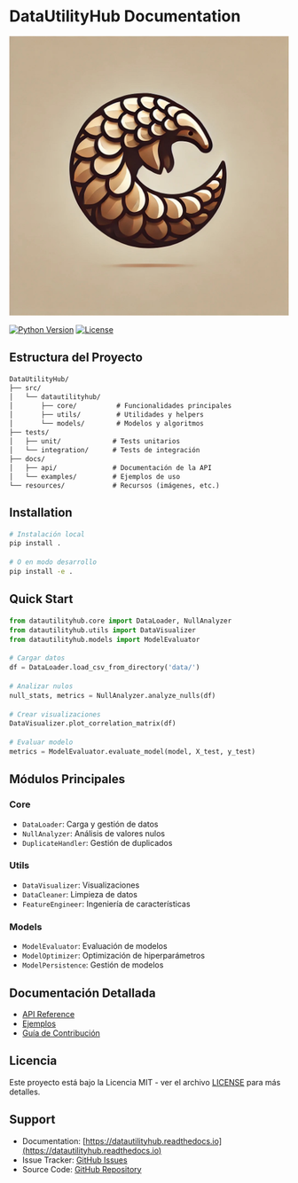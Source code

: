 # DataUtilityHub Documentation

![DataUtilityHub Logo](../resources/img/pangolin_logo.jpeg)

[![Python Version](https://img.shields.io/badge/python-3.8%2B-blue.svg)](https://www.python.org/downloads/)
[![License](https://img.shields.io/badge/license-MIT-green.svg)](https://opensource.org/licenses/MIT)

## Estructura del Proyecto

```
DataUtilityHub/
├── src/
│   └── datautilityhub/
│       ├── core/          # Funcionalidades principales
│       ├── utils/         # Utilidades y helpers
│       └── models/        # Modelos y algoritmos
├── tests/
│   ├── unit/             # Tests unitarios
│   └── integration/      # Tests de integración
├── docs/
│   ├── api/              # Documentación de la API
│   └── examples/         # Ejemplos de uso
└── resources/            # Recursos (imágenes, etc.)
```

## Installation

```bash
# Instalación local
pip install .

# O en modo desarrollo
pip install -e .
```

## Quick Start

```python
from datautilityhub.core import DataLoader, NullAnalyzer
from datautilityhub.utils import DataVisualizer
from datautilityhub.models import ModelEvaluator

# Cargar datos
df = DataLoader.load_csv_from_directory('data/')

# Analizar nulos
null_stats, metrics = NullAnalyzer.analyze_nulls(df)

# Crear visualizaciones
DataVisualizer.plot_correlation_matrix(df)

# Evaluar modelo
metrics = ModelEvaluator.evaluate_model(model, X_test, y_test)
```

## Módulos Principales

### Core
- `DataLoader`: Carga y gestión de datos
- `NullAnalyzer`: Análisis de valores nulos
- `DuplicateHandler`: Gestión de duplicados

### Utils
- `DataVisualizer`: Visualizaciones
- `DataCleaner`: Limpieza de datos
- `FeatureEngineer`: Ingeniería de características

### Models
- `ModelEvaluator`: Evaluación de modelos
- `ModelOptimizer`: Optimización de hiperparámetros
- `ModelPersistence`: Gestión de modelos

## Documentación Detallada

- [API Reference](api/index.md)
- [Ejemplos](examples/index.md)
- [Guía de Contribución](../CONTRIBUTING.md)

## Licencia

Este proyecto está bajo la Licencia MIT - ver el archivo [LICENSE](../LICENSE) para más detalles.

## Support

- Documentation: [https://datautilityhub.readthedocs.io](https://datautilityhub.readthedocs.io)
- Issue Tracker: [GitHub Issues](https://github.com/yourusername/DataUtilityHub/issues)
- Source Code: [GitHub Repository](https://github.com/yourusername/DataUtilityHub) 